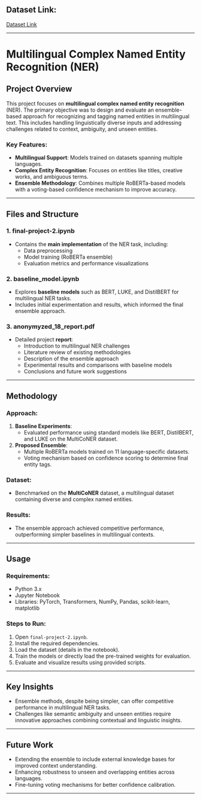 
## Dataset Link:
[Dataset Link](https://drive.google.com/drive/folders/1r_SChmmfc8eA_AzuvBa6nkBbb7sj4fSV?usp=share_link)

---

# Multilingual Complex Named Entity Recognition (NER)

## Project Overview
This project focuses on **multilingual complex named entity recognition** (NER). The primary objective was to design and evaluate an ensemble-based approach for recognizing and tagging named entities in multilingual text. This includes handling linguistically diverse inputs and addressing challenges related to context, ambiguity, and unseen entities.

### Key Features:
- **Multilingual Support**: Models trained on datasets spanning multiple languages.
- **Complex Entity Recognition**: Focuses on entities like titles, creative works, and ambiguous terms.
- **Ensemble Methodology**: Combines multiple RoBERTa-based models with a voting-based confidence mechanism to improve accuracy.

---

## Files and Structure

### 1. **final-project-2.ipynb**
   - Contains the **main implementation** of the NER task, including:
     - Data preprocessing
     - Model training (RoBERTa ensemble)
     - Evaluation metrics and performance visualizations

### 2. **baseline_model.ipynb**
   - Explores **baseline models** such as BERT, LUKE, and DistilBERT for multilingual NER tasks.
   - Includes initial experimentation and results, which informed the final ensemble approach.

### 3. **anonymyzed_18_report.pdf**
   - Detailed project **report**:
     - Introduction to multilingual NER challenges
     - Literature review of existing methodologies
     - Description of the ensemble approach
     - Experimental results and comparisons with baseline models
     - Conclusions and future work suggestions

---

## Methodology

### Approach:
1. **Baseline Experiments**:
   - Evaluated performance using standard models like BERT, DistilBERT, and LUKE on the MultiCoNER dataset.
2. **Proposed Ensemble**:
   - Multiple RoBERTa models trained on 11 language-specific datasets.
   - Voting mechanism based on confidence scoring to determine final entity tags.

### Dataset:
- Benchmarked on the **MultiCoNER** dataset, a multilingual dataset containing diverse and complex named entities.

### Results:
- The ensemble approach achieved competitive performance, outperforming simpler baselines in multilingual contexts.

---

## Usage

### Requirements:
- Python 3.x
- Jupyter Notebook
- Libraries: PyTorch, Transformers, NumPy, Pandas, scikit-learn, matplotlib

### Steps to Run:
1. Open `final-project-2.ipynb`.
2. Install the required dependencies.
3. Load the dataset (details in the notebook).
4. Train the models or directly load the pre-trained weights for evaluation.
5. Evaluate and visualize results using provided scripts.

---

## Key Insights
- Ensemble methods, despite being simpler, can offer competitive performance in multilingual NER tasks.
- Challenges like semantic ambiguity and unseen entities require innovative approaches combining contextual and linguistic insights.

---

## Future Work
- Extending the ensemble to include external knowledge bases for improved context understanding.
- Enhancing robustness to unseen and overlapping entities across languages.
- Fine-tuning voting mechanisms for better confidence calibration.

---
